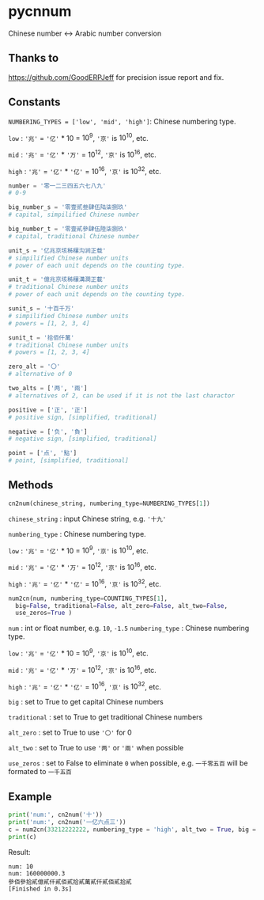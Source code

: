# pycnnum

Chinese number &lt;-> Arabic number conversion

## Thanks to 

https://github.com/GoodERPJeff for precision issue report and fix.

## Constants

`NUMBERING_TYPES = ['low', 'mid', 'high']`: Chinese numbering type.

  `low` : `'兆'` = `'亿'` * 10 = $10^{9}$, `'京'` is $10^{10}$, etc.

  `mid` : `'兆'` = `'亿'` * `'万'` = $10^{12}$, `'京'` is $10^{16}$, etc.

  `high` : `'兆'` = `'亿'` * `'亿'` = $10^{16}$, `'京'` is $10^{32}$, etc.

```python
number = '零一二三四五六七八九'
# 0-9

big_number_s = '零壹贰叁肆伍陆柒捌玖'
# capital, simpilified Chinese number

big_number_t = '零壹貳參肆伍陸柒捌玖'
# capital, traditional Chinese number

unit_s = '亿兆京垓秭穰沟涧正载'
# simpilified Chinese number units
# power of each unit depends on the counting type.

unit_t = '億兆京垓秭穰溝澗正載'
# traditional Chinese number units
# power of each unit depends on the counting type.

sunit_s = '十百千万'
# simpilified Chinese number units
# powers = [1, 2, 3, 4]

sunit_t = '拾佰仟萬'
# traditional Chinese number units
# powers = [1, 2, 3, 4]

zero_alt = '〇'
# alternative of 0

two_alts = ['两', '兩']
# alternatives of 2, can be used if it is not the last charactor

positive = ['正', '正']
# positive sign, [simplified, traditional]

negative = ['负', '負']
# negative sign, [simplified, traditional]

point = ['点', '點']
# point, [simplified, traditional]
```

## Methods

```python
cn2num(chinese_string, numbering_type=NUMBERING_TYPES[1])
```

  `chinese_string` : input Chinese string, e.g. `'十九'`

  `numbering_type` : Chinese numbering type.

  `low` : `'兆'` = `'亿'` * 10 = $10^{9}$, `'京'` is $10^{10}$, etc.

  `mid` : `'兆'` = `'亿'` * `'万'` = $10^{12}$, `'京'` is $10^{16}$, etc.

  `high` : `'兆'` = `'亿'` * `'亿'` = $10^{16}$, `'京'` is $10^{32}$, etc.

```python
num2cn(num, numbering_type=COUNTING_TYPES[1],
  big=False, traditional=False, alt_zero=False, alt_two=False,
  use_zeros=True )
```

  `num` : int or float number, e.g. `10`, `-1.5`
  `numbering_type` : Chinese numbering type.

  `low` : `'兆'` = `'亿'` * 10 = $10^{9}$, `'京'` is $10^{10}$, etc.

  `mid` : `'兆'` = `'亿'` * `'万'` = $10^{12}$, `'京'` is $10^{16}$, etc.

  `high` : `'兆'` = `'亿'` * `'亿'` = $10^{16}$, `'京'` is $10^{32}$, etc.

  `big` : set to True to get capital Chinese numbers

  `traditional` : set to True to get traditional Chinese numbers

  `alt_zero` : set to True to use `'〇'` for 0

  `alt_two` : set to True to use `'两'` or `'兩'` when possible

  `use_zeros` : set to False to eliminate `0` when possible, e.g. `一千零五百` will be formated to `一千五百`

## Example
```python
print('num:', cn2num('十'))
print('num:', cn2num('一亿六点三'))
c = num2cn(33212222222, numbering_type = 'high', alt_two = True, big = True, traditional= True)
print(c)
```

Result:

```
num: 10
num: 160000000.3
參佰參拾貳億貳仟貳佰貳拾貳萬貳仟貳佰貳拾貳
[Finished in 0.3s]
```
